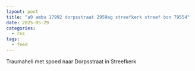 ```yaml
---
layout: post
title: "a0 ambu 17992 dorpsstraat 2959ag streefkerk streef bon 79554"
date: 2025-05-29
categories: 
  - rss
tags: 
  - feed
---
```


Traumaheli met spoed naar Dorpsstraat in Streefkerk
